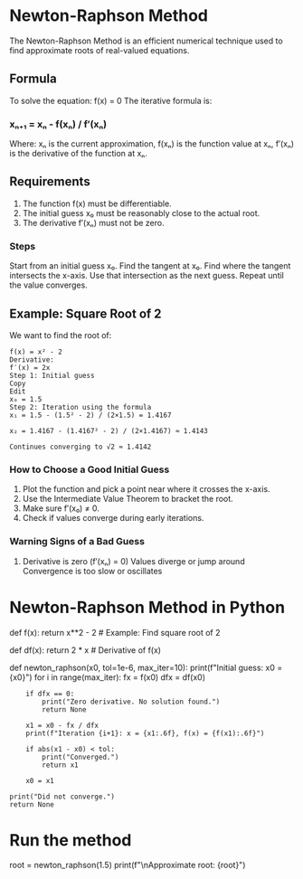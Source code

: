 # Newton-Raphson Method
The Newton-Raphson Method is an efficient numerical technique used to find approximate roots of real-valued equations.

## Formula
To solve the equation:
f(x) = 0
The iterative formula is:
### xₙ₊₁ = xₙ - f(xₙ) / f′(xₙ)
Where:
xₙ is the current approximation,
f(xₙ) is the function value at xₙ,
f′(xₙ) is the derivative of the function at xₙ.

## Requirements
1. The function f(x) must be differentiable.
2. The initial guess x₀ must be reasonably close to the actual root.
3. The derivative f′(xₙ) must not be zero.

### Steps
Start from an initial guess x₀.
Find the tangent at x₀.
Find where the tangent intersects the x-axis.
Use that intersection as the next guess.
Repeat until the value converges.

## Example: Square Root of 2
We want to find the root of:

```
f(x) = x² - 2
Derivative:
f′(x) = 2x
Step 1: Initial guess
Copy
Edit
x₀ = 1.5
Step 2: Iteration using the formula
x₁ = 1.5 - (1.5² - 2) / (2×1.5) = 1.4167

x₂ = 1.4167 - (1.4167² - 2) / (2×1.4167) ≈ 1.4143

Continues converging to √2 ≈ 1.4142
```

### How to Choose a Good Initial Guess
1. Plot the function and pick a point near where it crosses the x-axis.
2. Use the Intermediate Value Theorem to bracket the root.
3. Make sure f′(x₀) ≠ 0.
4. Check if values converge during early iterations.

### Warning Signs of a Bad Guess
1. Derivative is zero (f′(xₙ) = 0)
Values diverge or jump around
Convergence is too slow or oscillates


# Newton-Raphson Method in Python

def f(x):
    return x**2 - 2  # Example: Find square root of 2

def df(x):
    return 2 * x     # Derivative of f(x)

def newton_raphson(x0, tol=1e-6, max_iter=10):
    print(f"Initial guess: x0 = {x0}")
    for i in range(max_iter):
        fx = f(x0)
        dfx = df(x0)
        
        if dfx == 0:
            print("Zero derivative. No solution found.")
            return None

        x1 = x0 - fx / dfx
        print(f"Iteration {i+1}: x = {x1:.6f}, f(x) = {f(x1):.6f}")
        
        if abs(x1 - x0) < tol:
            print("Converged.")
            return x1
        
        x0 = x1

    print("Did not converge.")
    return None

# Run the method
root = newton_raphson(1.5)
print(f"\nApproximate root: {root}")
